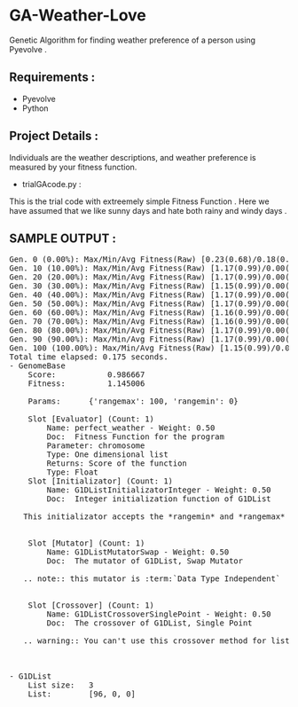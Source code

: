 GA-Weather-Love
================

Genetic Algorithm for finding weather preference of a person using Pyevolve .

Requirements :
-------------
	
* Pyevolve 
* Python

Project Details :
----------------

Individuals are the weather descriptions, and weather preference is measured by your fitness function.

* trialGAcode.py :

		
This is the trial code with extreemely simple Fitness Function . Here we have assumed that we like sunny days and hate both rainy and windy days . 
		
 SAMPLE OUTPUT :
 -------------
		
<pre>
Gen. 0 (0.00%): Max/Min/Avg Fitness(Raw) [0.23(0.68)/0.18(0.01)/0.19(0.19)]
Gen. 10 (10.00%): Max/Min/Avg Fitness(Raw) [1.17(0.99)/0.00(0.34)/1.16(0.98)]
Gen. 20 (20.00%): Max/Min/Avg Fitness(Raw) [1.17(0.99)/0.00(0.34)/1.16(0.98)]
Gen. 30 (30.00%): Max/Min/Avg Fitness(Raw) [1.15(0.99)/0.00(0.34)/1.09(0.95)]
Gen. 40 (40.00%): Max/Min/Avg Fitness(Raw) [1.17(0.99)/0.00(0.34)/1.16(0.98)]
Gen. 50 (50.00%): Max/Min/Avg Fitness(Raw) [1.17(0.99)/0.00(0.34)/1.16(0.98)]
Gen. 60 (60.00%): Max/Min/Avg Fitness(Raw) [1.16(0.99)/0.00(0.34)/1.14(0.97)]
Gen. 70 (70.00%): Max/Min/Avg Fitness(Raw) [1.16(0.99)/0.00(0.34)/1.14(0.97)]
Gen. 80 (80.00%): Max/Min/Avg Fitness(Raw) [1.17(0.99)/0.00(0.34)/1.16(0.98)]
Gen. 90 (90.00%): Max/Min/Avg Fitness(Raw) [1.17(0.99)/0.00(0.34)/1.16(0.98)]
Gen. 100 (100.00%): Max/Min/Avg Fitness(Raw) [1.15(0.99)/0.00(0.34)/1.09(0.95)]
Total time elapsed: 0.175 seconds.
- GenomeBase
	Score:			 0.986667
	Fitness:		 1.145006

	Params:		 {'rangemax': 100, 'rangemin': 0}

	Slot [Evaluator] (Count: 1)
		Name: perfect_weather - Weight: 0.50
		Doc:  Fitness Function for the program
		Parameter: chromosome
		Type: One dimensional list
		Returns: Score of the function
		Type: Float 
	Slot [Initializator] (Count: 1)
		Name: G1DListInitializatorInteger - Weight: 0.50
		Doc:  Integer initialization function of G1DList

   This initializator accepts the *rangemin* and *rangemax* genome parameters.

   
	Slot [Mutator] (Count: 1)
		Name: G1DListMutatorSwap - Weight: 0.50
		Doc:  The mutator of G1DList, Swap Mutator
   
   .. note:: this mutator is :term:`Data Type Independent`

   
	Slot [Crossover] (Count: 1)
		Name: G1DListCrossoverSinglePoint - Weight: 0.50
		Doc:  The crossover of G1DList, Single Point

   .. warning:: You can't use this crossover method for lists with just one element.

   

- G1DList
	List size:	 3
	List:		 [96, 0, 0]


</pre>
